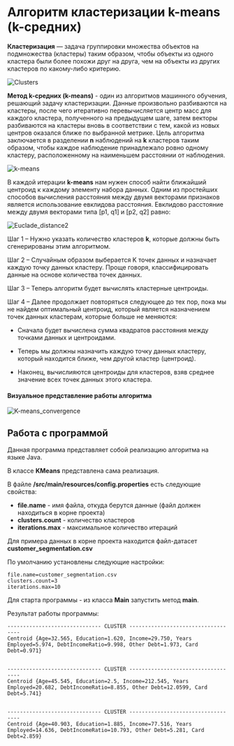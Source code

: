 # Алгоритм кластеризации k-means (k-средних)

**Кластеризация** — задача группировки множества объектов на подмножества (кластеры) таким образом, чтобы объекты из одного кластера были более похожи друг на друга, чем на объекты из других кластеров по какому-либо критерию.

![Clusters](https://user-images.githubusercontent.com/18848039/86250490-5190a800-bbb9-11ea-8718-29309309483d.png)

**Метод k-средних (k-means)** - один из алгоритмов машинного обучения, решающий задачу кластеризации. Данные произвольно разбиваются на кластеры, после чего итеративно перевычисляется центр масс для каждого кластера, полученного на предыдущем шаге, затем векторы разбиваются на кластеры вновь в соответствии с тем, какой из новых центров оказался ближе по выбранной метрике. Цель алгоритма заключается в разделении **n** наблюдений на **k** кластеров таким образом, чтобы каждое наблюдение принадлежало ровно одному кластеру, расположенному на наименьшем расстоянии от наблюдения.

![k-means](https://user-images.githubusercontent.com/18848039/86251509-a254d080-bbba-11ea-8122-2c602a8001cc.jpg)

В каждой итерации **k-means** нам нужен способ найти ближайший центроид к каждому элементу набора данных. Одним из простейших способов вычисления расстояния между двумя векторами признаков является использование евклидова расстояния. Евклидово расстояние между двумя векторами типа [p1, q1] и [p2, q2] равно:

![Euclade_distance2](https://user-images.githubusercontent.com/18848039/86250118-d929e700-bbb8-11ea-8aaf-c4d20a79c40a.PNG)

Шаг 1 – Нужно указать количество кластеров **k**, которые должны быть сгенерированы этим алгоритмом.

Шаг 2 – Случайным образом выберается K точек данных и назначает каждую точку данных кластеру. Проще говоря, классифицировать данные на основе количества точек данных.

Шаг 3 – Теперь алгоритм будет вычислять кластерные центроиды.

Шаг 4 – Далее продолжает повторяться следующее до тех пор, пока мы не найдем оптимальный центроид, который является назначением точек данных кластерам, которые больше не меняются:

   * Сначала будет вычислена сумма квадратов расстояния между точками данных и центроидами.

   * Теперь мы должны назначить каждую точку данных кластеру, который находится ближе, чем другой кластер (центроид).

   * Наконец, вычислияются центроиды для кластеров, взяв среднее значение всех точек данных этого кластера.

#### Визуальное представление работы алгоритма

![K-means_convergence](https://user-images.githubusercontent.com/18848039/86250219-fc549680-bbb8-11ea-972d-ca4e866cfeb9.gif)  

## Работа с программой
Данная программа представляет собой реализацию алгоритма на языке Java.

В классе **KMeans** представлена сама реализация.

В файле **/src/main/resources/config.properties** есть следующие свойства:

- **file.name** - имя файла, откуда берутся данные (файл должен находиться в корне проекта)
- **clusters.count** - количество кластеров
- **iterations.max** - максимальное количество итераций

Для примера данных в корне проекта находится файл-датасет **customer_segmentation.csv** 

По умолчанию установлены следующие настройки:
```
file.name=customer_segmentation.csv
clusters.count=3
iterations.max=10
```

Для старта программы - из класса **Main** запустить метод **main**. 

Результат работы программы:
```
------------------------------ CLUSTER -----------------------------------
Centroid {Age=32.565, Education=1.620, Income=29.750, Years Employed=5.974, DebtIncomeRatio=9.998, Other Debt=1.973, Card Debt=0.971}


------------------------------ CLUSTER -----------------------------------
Centroid {Age=45.545, Education=2.5, Income=212.545, Years Employed=20.682, DebtIncomeRatio=8.855, Other Debt=12.0599, Card Debt=5.741}


------------------------------ CLUSTER -----------------------------------
Centroid {Age=40.903, Education=1.885, Income=77.516, Years Employed=14.636, DebtIncomeRatio=10.793, Other Debt=5.281, Card Debt=2.859}
```